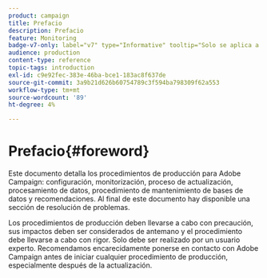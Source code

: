 ```yaml
---
product: campaign
title: Prefacio
description: Prefacio
feature: Monitoring
badge-v7-only: label="v7" type="Informative" tooltip="Solo se aplica a Campaign Classic v7"
audience: production
content-type: reference
topic-tags: introduction
exl-id: c9e92fec-383e-46ba-bce1-183ac8f637de
source-git-commit: 3a9b21d626b60754789c3f594ba798309f62a553
workflow-type: tm+mt
source-wordcount: '89'
ht-degree: 4%

---
```


# Prefacio{#foreword}



Este documento detalla los procedimientos de producción para Adobe Campaign: configuración, monitorización, proceso de actualización, procesamiento de datos, procedimiento de mantenimiento de bases de datos y recomendaciones. Al final de este documento hay disponible una sección de resolución de problemas.

Los procedimientos de producción deben llevarse a cabo con precaución, sus impactos deben ser considerados de antemano y el procedimiento debe llevarse a cabo con rigor. Solo debe ser realizado por un usuario experto. Recomendamos encarecidamente ponerse en contacto con Adobe Campaign antes de iniciar cualquier procedimiento de producción, especialmente después de la actualización.
